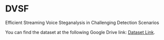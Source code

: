 # DVSF
Efficient Streaming Voice Steganalysis in Challenging Detection Scenarios



You can find the dataset at the following Google Drive link: [Dataset Link](https://drive.google.com/drive/folders/1R4rS42fSVQf-9WN7FwnxwK33ycV_-_9X?usp=drive_link).

